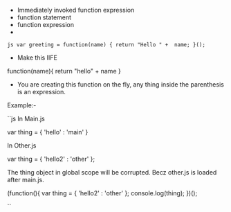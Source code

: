 * Immediately invoked function expression
* function statement
* function expression
*
``js
var greeting = function(name) {
  return "Hello " +  name;
}();
``


* Make this IIFE

function(name){
 return "hello" +  name
}

* You are creating this function on the fly, any thing inside the parenthesis is an expression.


Example:-

``js
In Main.js

var thing = {
  'hello' : 'main'
}

In Other.js

var thing = {
  'hello2' : 'other'
};

The thing object in global scope will be corrupted. Becz other.js is loaded after main.js.

(function(){
  var thing = {
    'hello2' : 'other'
  };
  console.log(thing);
})();

``
